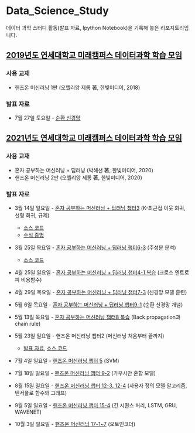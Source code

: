 # Data_Science_Study
데이터 과학 스터디 활동(발표 자료, Ipython Notebook)을 기록해 놓은 리포지토리입니다.

## [2019년도 연세대학교 미래캠퍼스 데이터과학 학습 모임](https://github.com/yonseimath/data-science-2019/wiki)
### 사용 교재
 - 핸즈온 머신러닝 1판 (오헬리앙 제롱 著, 한빛미디어, 2018)
### 발표 자료
 - 7월 27일 토요일 - [순환 신경망](https://yonsei-my.sharepoint.com/:p:/g/personal/bumani82_o365_yonsei_ac_kr/EVUEUN-oxhFOug2De7sUpnQBw9F5H8rb-Q8iAkfB1_GErg?rtime=CqLvX0Fw2Ug)

## [2021년도 연세대학교 미래캠퍼스 데이터과학 학습 모임](https://github.com/yonseimath/data-science-2021/wiki)
### 사용 교재
 - 혼자 공부하는 머신러닝 + 딥러닝 (박해선 著, 한빛미디어, 2020)
 - 핸즈온 머신러닝 2판 (오헬리앙 제롱 著, 한빛미디어, 2020)
### 발표 자료
 - 3월 14일 일요일 - [혼자 공부하는 머신러닝 + 딥러닝 챕터3](https://github.com/robomoan/Data_Science_Study/blob/main/혼공머신%203장%20발표%20자료.pdf) (K-최근접 이웃 회귀, 선형 회귀, 규제)
   - [소스 코드](https://github.com/robomoan/Data_Science_Study/blob/main/hg_ml_ch3.ipynb)
   - [수식 증명](https://github.com/robomoan/Data_Science_Study/blob/main/혼공머신%203장%20수식%20증명.pdf)

 - 3월 25일 목요일 - [혼자 공부하는 머신러닝 + 딥러닝 챕터6-3](https://github.com/robomoan/Data_Science_Study/blob/main/혼공머신%206-3%20발표%20자료.pdf) (주성분 분석)
   - [소스 코드](https://github.com/robomoan/Data_Science_Study/blob/main/hg_ml_ch6.ipynb)

 - 4월 25일 일요일 - [혼자 공부하는 머신러닝 + 딥러닝 챕터4-1 복습](https://github.com/robomoan/Data_Science_Study/blob/main/%ED%98%BC%EA%B3%B5%EB%A8%B8%EC%8B%A0%204-1%20%EB%B0%9C%ED%91%9C%20%EC%9E%90%EB%A3%8C.pdf) (크로스 엔트로피 비용함수)

 - 4월 29일 목요일 - [혼자 공부하는 머신러닝 + 딥러닝 챕터7-3](https://github.com/robomoan/Data_Science_Study/blob/main/%ED%98%BC%EA%B3%B5%EB%A8%B8%EC%8B%A0%207-3%20%EB%B0%9C%ED%91%9C%20%EC%9E%90%EB%A3%8C.pdf) (신경망 모델 훈련)

 - 5월 6일 목요일 - [혼자 공부하는 머신러닝 + 딥러닝 챕터9-1](https://github.com/robomoan/Data_Science_Study/blob/main/%ED%98%BC%EA%B3%B5%EB%A8%B8%EC%8B%A0%209-1%20%EB%B0%9C%ED%91%9C%EC%9E%90%EB%A3%8C.pdf) (순환 신경망 개념)

 - 5월 13일 목요일 - [혼자 공부하는 머신러닝 챕터8 복습](https://github.com/robomoan/Data_Science_Study/blob/main/Backpropagation%20%EB%B0%9C%ED%91%9C%EC%9E%90%EB%A3%8C.pdf) (Back propagation과 chain rule)

 - 5월 23일 일요일 - 핸즈온 머신러닝 챕터2 (머신러닝 처음부터 끝까지)
    - [발표 자료](https://github.com/robomoan/Data_Science_Study/blob/main/Handson_ML/%ED%95%B8%EC%A6%88%EC%98%A8%202%EC%9E%A5%20%EB%B0%9C%ED%91%9C%EC%9E%90%EB%A3%8C.pdf), [소스 코드](https://github.com/robomoan/Data_Science_Study/blob/main/Handson_ML/handson_ml_2.ipynb)

 - 7월 4일 일요일 - [핸즈온 머신러닝 챕터 5](https://github.com/robomoan/Data_Science_Study/blob/main/Handson_ML/%ED%95%B8%EC%A6%88%EC%98%A8%205%EC%9E%A5%20%EB%B0%9C%ED%91%9C%EC%9E%90%EB%A3%8C.pdf) (SVM)

 - 7월 18일 일요일 - [핸즈온 머신러닝 챕터 9-2](https://github.com/robomoan/Data_Science_Study/blob/main/Handson_ML/%ED%95%B8%EC%A6%88%EC%98%A8%209-2%EC%9E%A5%20%EB%B0%9C%ED%91%9C%EC%9E%90%EB%A3%8C.pdf) (가우시안 혼합 모델)

 - 8월 15일 일요일 - [핸즈온 머신러닝 챕터 12-3, 12-4](https://github.com/robomoan/Data_Science_Study/blob/main/Handson_ML/%ED%95%B8%EC%A6%88%EC%98%A8%2012-2%EC%9E%A5%20%EB%B0%9C%ED%91%9C%20%EC%9E%90%EB%A3%8C.pdf) (사용자 정의 모델·알고리즘, 텐서플로 함수와 그래프)

 - 9월 5일 일요일 - [핸즈온 머신러닝 챕터 15-4](https://github.com/robomoan/Data_Science_Study/blob/main/Handson_ML/%ED%95%B8%EC%A6%88%EC%98%A8%2015-4%EC%9E%A5%20%EB%B0%9C%ED%91%9C%EC%9E%90%EB%A3%8C.pdf) (긴 시퀀스 처리, LSTM, GRU, WAVENET)

 - 10월 3일 일요일 - [핸즈온 머신러닝 17-1~7](https://github.com/robomoan/Data_Science_Study/blob/main/Handson_ML/%ED%95%B8%EC%A6%88%EC%98%A8%2017-1%EC%9E%A5%20%EB%B0%9C%ED%91%9C%20%EC%9E%90%EB%A3%8C.pdf) (오토인코더)
